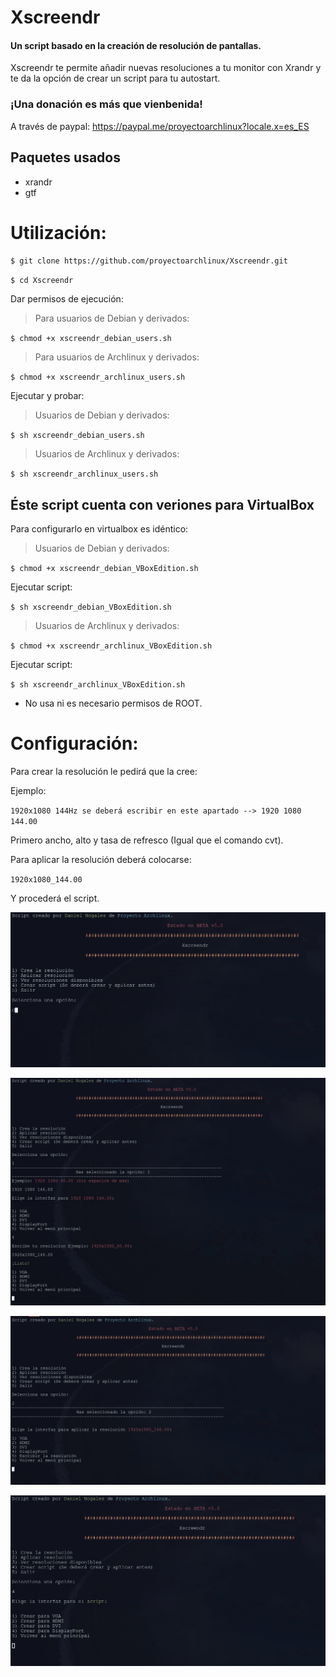 # Xscreendr
#### Un script basado en la creación de resolución de pantallas.

Xscreendr te permite añadir nuevas resoluciones a tu monitor con Xrandr y te da la opción de crear un script para tu autostart.

### ¡Una donación es más que vienbenida!

A través de paypal: https://paypal.me/proyectoarchlinux?locale.x=es_ES

## Paquetes usados

- xrandr
- gtf

# Utilización:

`$ git clone https://github.com/proyectoarchlinux/Xscreendr.git`

`$ cd Xscreendr`

Dar permisos de ejecución:

> Para usuarios de Debian y derivados:

`$ chmod +x xscreendr_debian_users.sh`

> Para usuarios de Archlinux y derivados:

`$ chmod +x xscreendr_archlinux_users.sh`

Ejecutar y probar:

> Usuarios de Debian y derivados:

`$ sh xscreendr_debian_users.sh`

> Usuarios de Archlinux y derivados:

`$ sh xscreendr_archlinux_users.sh`

## Éste script cuenta con veriones para VirtualBox

Para configurarlo en virtualbox es idéntico:

> Usuarios de Debian y derivados:

`$ chmod +x xscreendr_debian_VBoxEdition.sh`

Ejecutar script:

`$ sh xscreendr_debian_VBoxEdition.sh`

> Usuarios de Archlinux y derivados:

`$ chmod +x xscreendr_archlinux_VBoxEdition.sh`

Ejecutar script:

`$ sh xscreendr_archlinux_VBoxEdition.sh`

- No usa ni es necesario permisos de ROOT.

# Configuración:

Para crear la resolución le pedirá que la cree:

Ejemplo:

`1920x1080 144Hz se deberá escribir en este apartado --> 1920 1080 144.00`

Primero ancho, alto y tasa de refresco (Igual que el comando cvt).

Para aplicar la resolución deberá colocarse:

`1920x1080_144.00`

Y procederá el script.

<img src="https://raw.githubusercontent.com/proyectoarchlinux/Xscreendr/master/script.png"></img>


<img src="https://raw.githubusercontent.com/proyectoarchlinux/Xscreendr/master/script2.png"></img>


<img src="https://raw.githubusercontent.com/proyectoarchlinux/Xscreendr/master/script3.png"></img>


<img src="https://raw.githubusercontent.com/proyectoarchlinux/Xscreendr/master/script4.png"></img>

